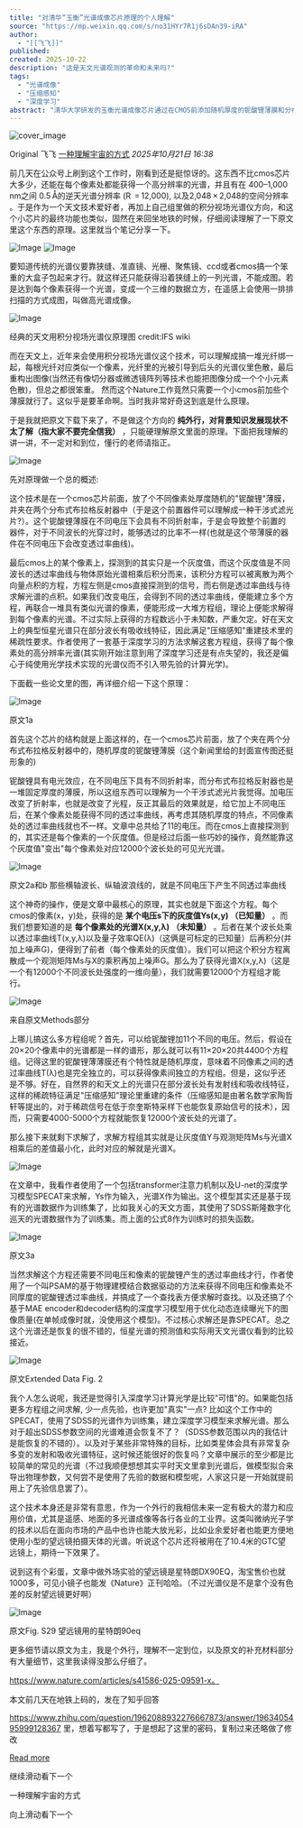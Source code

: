 ```yaml
---
title: "对清华“玉衡”光谱成像芯片原理的个人理解"
source: "https://mp.weixin.qq.com/s/no31HYr7R1j6sDAn39-iRA"
author:
  - "[[飞飞]]"
published:
created: 2025-10-22
description: "这是天文光谱观测的革命和未来吗?"
tags:
  - "光谱成像"
  - "压缩感知"
  - "深度学习"
abstract: "清华大学研发的玉衡光谱成像芯片通过在CMOS前添加随机厚度的铌酸锂薄膜和分布式布拉格反射器，结合压缩感知理论和深度学习算法，实现了在小型芯片上获得高分辨率光谱数据。"
---
```

![cover_image](https://mmbiz.qpic.cn/mmbiz_jpg/pWXGpofksATHMLZtkIwPscic4lxtMiaXPqnwrZNNPtc9dtV7uFk27LibG1aHnEV2BVt6uicZsNr7rOmCRgSEljoRvw/0?wx_fmt=jpeg)

Original 飞飞 [一种理解宇宙的方式](https://mp.weixin.qq.com/s/) *2025年10月21日 16:38*

前几天在公众号上刷到这个工作时，刚看到还是挺惊讶的。这东西不比cmos芯片大多少，还能在每个像素处都能获得一个高分辨率的光谱，并且有在 400–1,000 nm之间 0.5 Å的逆天光谱分辨率 (R  = 12,000), 以及2,048 × 2,048的空间分辨率 。于是作为一个天文技术爱好者，再加上自己组里做的积分视场光谱仪方向，和这个小芯片的最终功能也类似，固然在来回坐地铁的时候，仔细阅读理解了一下原文里这个东西的原理。这里就当个笔记分享一下。

  

![Image](https://mmbiz.qpic.cn/mmbiz_png/pWXGpofksATHMLZtkIwPscic4lxtMiaXPq0frSrloiaQ1PtFGJIhjLpBlwIXcicqEdJqo5iaJzTavfFaF88l1N4XNPw/640?wx_fmt=png&tp=webp&wxfrom=5&wx_lazy=1#imgIndex=0) ![Image](https://mmbiz.qpic.cn/mmbiz_jpg/pWXGpofksATHMLZtkIwPscic4lxtMiaXPqdnia0m6VDjGZ4icMtgNRPe8oXlImxLorXsrbwccoBVmzkSlOjgkAADiaA/640?wx_fmt=jpeg&tp=webp&wxfrom=5&wx_lazy=1#imgIndex=1)

  

  

  

要知道传统的光谱仪要靠狭缝、准直镜、光栅、聚焦镜、ccd或者cmos搞一个笨重的大盒子包起来才行。就这样还只能获得沿着狭缝上的一列光谱，不能成图。若是达到每个像素获得一个光谱，变成一个三维的数据立方，在遥感上会使用一排排扫描的方式成图，叫做高光谱成像。

  

![Image](https://mmbiz.qpic.cn/mmbiz_jpg/pWXGpofksATHMLZtkIwPscic4lxtMiaXPqlVpL1njwVSLcuGpvIRLCG7C3wytUatuAWzVIlOhSeSdEqejZqol3KA/640?wx_fmt=jpeg&tp=webp&wxfrom=5&wx_lazy=1#imgIndex=2)

经典的天文用积分视场光谱仪原理图 credit:IFS wiki

  

而在天文上，近年来会使用积分视场光谱仪这个技术，可以理解成搞一堆光纤绑一起，每根光纤对应类似一个像素，光纤里的光被引导到后头的光谱仪里色散，最后重构出图像(当然还有像切分器或微透镜阵列等技术也能把图像分成一个个小元素色散)，但总之都很笨重。 然而这个Nature工作竟然只需要一个小cmos前加些个薄膜就行了。这似乎是要革命啊。当时我非常好奇这到底是什么原理。

  

于是我就把原文下载下来了，不是做这个方向的 **纯外行，对背景知识发展现状不太了解（指大家不要完全信我）** ，只能硬理解原文里面的原理。下面把我理解的讲一讲，不一定对和到位，懂行的老师请指正。

![Image](https://mmbiz.qpic.cn/mmbiz_png/pWXGpofksATHMLZtkIwPscic4lxtMiaXPquNU7TFVWMpgY0yy0JasHqQrialJT6X3JVW9BM8Vx7EdvOnoia3YCZcWw/640?wx_fmt=png&tp=webp&wxfrom=5&wx_lazy=1#imgIndex=3)

  

先对原理做一个总的概述:

  

这个技术是在一个cmos芯片前面，放了个不同像素处厚度随机的"铌酸锂"薄膜，并夹在两个分布式布拉格反射器中（于是这个前置器件可以理解成一种干涉式滤光片?）。这个铌酸锂薄膜在不同电压下会具有不同折射率，于是会导致整个前置的器件，对于不同波长的光穿过时，能够透过的比率不一样(也就是这个带薄膜的器件在不同电压下会改变透过率曲线)。

  

最后cmos上的某个像素上，探测到的其实只是一个灰度值，而这个灰度值是不同波长的透过率曲线与物体原始光谱相乘后积分而来，该积分方程可以被离散为两个向量点积的方程，方程左侧是cmos直接探测到的信号，而右侧是透过率曲线与待求解光谱的点积。如果我们改变电压，会得到不同的透过率曲线，便能建立多个方程，再联合一堆具有类似光谱的像素，便能形成一大堆方程组，理论上便能求解得到每个像素的光谱。不过实际上获得的方程数远小于未知数，严重欠定。好在天文上的典型恒星光谱只在部分波长有吸收线特征，因此满足"压缩感知"重建技术里的稀疏性要求。作者使用了一套基于深度学习的方法求解这套方程组，获得了每个像素处的高分辨率光谱(其实刚开始注意到用了深度学习还是有点失望的，我还是偏心于纯使用光学技术实现的光谱仪而不引入带先验的计算光学)。

  

  

下面截一些论文里的图，再详细介绍一下这个原理：

  

![Image](https://mmbiz.qpic.cn/mmbiz_jpg/pWXGpofksATHMLZtkIwPscic4lxtMiaXPqQnuGruHmDyVFy49rN90F64cShTAK7l8Ln17ZNzdpady6192R1RFaDQ/640?wx_fmt=jpeg&tp=webp&wxfrom=5&wx_lazy=1#imgIndex=4)

原文1a

  

首先这个芯片的结构就是上面这样的，在一个cmos芯片前面，放了个夹在两个分布式布拉格反射器中的，随机厚度的铌酸锂薄膜（这个新闻里给的封面宣传图还挺形象的)

  

铌酸锂具有电光效应，在不同电压下具有不同折射率，而分布式布拉格反射器也是一堆固定厚度的薄膜，所以这组东西可以理解为一个干涉式滤光片我觉得。加电压改变了折射率，也就是改变了光程，反正其最后的效果就是，给它加上不同电压后，在某个像素处能获得不同的透过率曲线，再考虑其随机厚度的特点，不同像素处的透过率曲线就也不一样。文章中总共给了11的电压。而在cmos上直接探测到的，其实还是每个像素的一个灰度值。但是经过后面一些巧妙的操作，竟然能靠这个灰度值"变出"每个像素处对应12000个波长处的可见光光谱。

  

![Image](https://mmbiz.qpic.cn/mmbiz_jpg/pWXGpofksATHMLZtkIwPscic4lxtMiaXPq0JNZibMBPkJtby6WKkulxyZUoD3BOaLPRUjXGT95092mmmpKUcyenGg/640?wx_fmt=jpeg&tp=webp&wxfrom=5&wx_lazy=1#imgIndex=5)

原文2a和b 那些横轴波长、纵轴波浪线的，就是不同电压下产生不同透过率曲线

  

这个神奇的操作，便是文章中最核心的原理，其实也就是下面这个方程。每个cmos的像素(x，y)处，获得的是 **某个电压s下的灰度值Ys(x,y) （已知量）** 。而我们想要知道的是 **每个像素处的光谱X(x,y,λ)** **（未知量）** 。后者在某个波长处乘以透过率曲线T(x,y,λ)以及量子效率QE(λ)（这俩是可标定的已知量）后再积分(并加上噪声G)，便得到了前者（每个像素处的灰度值）。我们可以把这个积分方程离散成一个观测矩阵Ms与X的乘积再加上噪声G。那么为了获得光谱X(x,y,λ)（这是一个有12000个不同波长处强度的一维向量），我们就需要12000个方程组才能行。

  

![Image](https://mmbiz.qpic.cn/mmbiz_jpg/pWXGpofksATHMLZtkIwPscic4lxtMiaXPq9hkbAd9jryTRpnM5PibuR40UgveYreLico7uc711VNuLnQv3XsTzklcA/640?wx_fmt=jpeg&tp=webp&wxfrom=5&wx_lazy=1#imgIndex=6)

来自原文Methods部分

  

上哪儿搞这么多方程组呢？首先，可以给铌酸锂加11个不同的电压。然后，假设在20×20个像素中的光谱都是一样的谱形，那么就可以有11×20×20共4400个方程组。记得这里的铌酸锂薄薄膜还有个特性就是随机厚度，意味着不同像素之间的透过率曲线T(λ)也是完全独立的，可以获得像素间独立的方程组。但是，这似乎还是不够。好在，自然界的和天文上的光谱只在部分波长处有发射线和吸收线特征，这样的稀疏特征满足"压缩感知"理论里重建的条件（压缩感知是由著名数学家陶哲轩等提出的，对于稀疏信号在低于奈奎斯特采样下也能恢复原始信号的技术），因而，只需要4000-5000个方程就能恢复12000个波长处的光谱了。

  

那么接下来就剩下求解了，求解方程组其实就是让灰度值Y与观测矩阵Ms与光谱X相乘后的差值最小化，此时对应的解就是光谱X。

  

![Image](https://mmbiz.qpic.cn/mmbiz_png/pWXGpofksATHMLZtkIwPscic4lxtMiaXPqEib6KAiajALjianbPdMZO60iblB5LPqFvdfibYLeYrNibEl72y0a3DzFMsoA/640?wx_fmt=png&tp=webp&wxfrom=5&wx_lazy=1#imgIndex=7)

  

在文章中，我看作者使用了一个包括transformer注意力机制以及U-net的深度学习模型SPECAT来求解，Ys作为输入，光谱X作为输出。这个模型其实还是基于现有的光谱数据作为训练集了，比如我关心的天文方面，其使用了SDSS斯隆数字化巡天的光谱数据作为了训练集。而上面的公式8作为训练时的损失函数。

  

![Image](https://mmbiz.qpic.cn/mmbiz_png/pWXGpofksATHMLZtkIwPscic4lxtMiaXPqTEoZ6Fm30MJgd3MzV54fMOnzehrKGNr38OydibgqmyY6zmpbyYEcA4w/640?wx_fmt=png&tp=webp&wxfrom=5&wx_lazy=1#imgIndex=8)

原文3a

  

当然求解这个方程还需要不同电压和像素的铌酸锂产生的透过率曲线才行，作者使用了一个叫PSAM的基于物理建模结合数据驱动的方法来获得不同电压和像素处不同厚度的铌酸锂透过率曲线，并搞成了一个查找表方便求解时查找。以及还搞了个基于MAE encoder和decoder结构的深度学习模型用于优化动态连续曝光下的图像质量(在单帧成像时就，没使用这个模型)。不过核心求解还是靠SPECAT。总之这个光谱还是恢复的很不错的，恒星光谱的预测值和实际用天文光谱仪看到的比较接近。

  

![Image](https://mmbiz.qpic.cn/mmbiz_jpg/pWXGpofksATHMLZtkIwPscic4lxtMiaXPqz6NClnY8l585fdszjhCpq7XkcNEEe3oryjP21icVXlnWUpjt7MKsQtQ/640?wx_fmt=jpeg&tp=webp&wxfrom=5&wx_lazy=1#imgIndex=9)

原文Extended Data Fig. 2

  

我个人怎么说呢，我还是觉得引入深度学习计算光学是比较"可惜"的。如果能包括更多方程组之间求解, 少一点先验，也许更加"真实"一点? 比如这个工作中的SPECAT，使用了SDSS的光谱作为训练集，建立深度学习模型来求解光谱。那么对于超出SDSS参数空间的光谱难道会恢复不了？（SDSS参数范围以内的我估计是能恢复的不错的）。以及对于某些非常特殊的目标，比如类星体会具有非常复杂多变的发射和吸收光谱特征，这时候还能很好的恢复吗？文章中展示的至少都是比较简单的常见的光谱（不过我顺便想想其实平时天文里拿到光谱后，做模型拟合来导出物理参数，又何尝不是使用了先验的数据和模型呢，人家这只是一开始就提前用上了先验信息罢了）。

  

这个技术本身还是非常有意思，作为一个外行的我相信未来一定有极大的潜力和应用价值，尤其是遥感、地面的多光谱成像等各行各业的工业界。这类叫微纳光子学的技术以后在面向市场的产品中也许也能大放光彩，比如业余爱好者也能更方便地使用小型的望远镜拍摄天体的光谱。听说这个芯片还将被用在了10.4米的GTC望远镜上，期待一下效果了。

  

说到这有个彩蛋，文章中做外场实验的望远镜是星特朗DX90EQ，淘宝售价也就1000多，可见小镜子也能发《Nature》正刊哈哈。（不过光谱仪是不是拿个没有色差的反射望远镜更好啊）

![Image](https://mmbiz.qpic.cn/mmbiz_jpg/pWXGpofksATHMLZtkIwPscic4lxtMiaXPqfAwJ6xOLxGlQP484MeACwbOnNxa8hCVzJYvebMI6cf2AHzibEndOS5g/640?wx_fmt=jpeg&tp=webp&wxfrom=5&wx_lazy=1#imgIndex=10)

原文Fig. S29 望远镜用的星特朗90eq

  

更多细节请以原文为主，我是个外行，理解不一定到位，以及原文的补充材料部分有大量细节，这里我读得没那么仔细了。

https://www.nature.com/articles/s41586-025-09591-x。

  

本文前几天在地铁上码的，发在了知乎回答

https://www.zhihu.com/question/1962088932276667873/answer/1963405495999128367 里，想着写都写了，于是想起了这里的密码，复制过来还略做了修改

  

  

  

[Read more](https://mp.weixin.qq.com/s/)

继续滑动看下一个

一种理解宇宙的方式

向上滑动看下一个